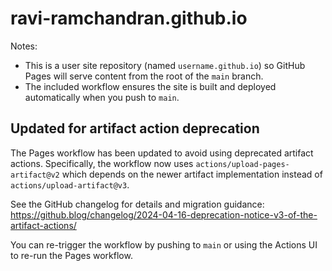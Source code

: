 # ravi-ramchandran.github.io


Notes:
- This is a user site repository (named `username.github.io`) so GitHub Pages will serve content from the root of the `main` branch.
- The included workflow ensures the site is built and deployed automatically when you push to `main`.

## Updated for artifact action deprecation

The Pages workflow has been updated to avoid using deprecated artifact actions. Specifically, the workflow now uses `actions/upload-pages-artifact@v2` which depends on the newer artifact implementation instead of `actions/upload-artifact@v3`.

See the GitHub changelog for details and migration guidance:
<https://github.blog/changelog/2024-04-16-deprecation-notice-v3-of-the-artifact-actions/>

You can re-trigger the workflow by pushing to `main` or using the Actions UI to re-run the Pages workflow.
